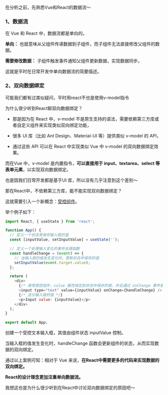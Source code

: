 在分析之前，先熟悉Vue和React的数据流～

### 1、数据流

在 Vue 和 React 中，数据流都是单向的。

**单向：** 也就意味从父组件传递数据到子组件，而子组件无法直接修改父组件的数据。

**需要修改数据：** 子组件触发事件通知父组件更新数据，实现数据同步。

这就是平时在日常开发中单向数据流的简要描述。


### 2、双向数据绑定

可能我们都有过类似疑问，平时用react不也是使用v-model指令

为什么很少听到React聊双向数据绑定？

* 那是因为在 React 中，v-model 不是原生支持的语法，需要依赖第三方库或者自定义组件来实现类似双向绑定功能，

* 很多 UI 库（比如 Ant Design、Material-UI 等）提供类似 v-model 的 API，

* 通过这些 API 可以在 React 中实现类似 Vue 中 v-model 的双向数据绑定效果。


而在Vue 中，v-model 是内置指令，**可以直接用于 input、textarea、select 等表单元素**，以实现双向数据绑定。

也是因我们日常开发都是基于UI 库，所以没有几乎注意到这个差别～


那在React中，不依赖第三方库，能不能实现双向数据绑定？

这就需要引入一个新概念：[受控组件](https://github.com/yang1212/collection-about/issues/72)。

举个例子如下：

```javaScript
import React, { useState } from 'react';

function App() {
  // 定义一个状态来保存输入框的值
  const [inputValue, setInputValue] = useState('');

  // 定义一个处理输入变化的事件处理函数
  const handleChange = (event) => {
    // 当输入框的值发生变化时，更新状态中保存的值
    setInputValue(event.target.value);
  };

  return (
    <div>
      {/* 使用受控组件，value 属性绑定到状态中保存的值，并且通过 onChange 事件更新状态 */}
      <input type="text" value={inputValue} onChange={handleChange} />
      {/* 显示输入框的值 */}
      <p>Input value: {inputValue}</p>
    </div>
  );
}

export default App;

```

创建一个受控文本输入框，其值由组件状态 inputValue 控制。

当输入框的值发生变化时，handleChange 函数会更新组件的状态，从而实现数据的双向绑定。

通过以上案例可知：相对于 Vue 来说，**在React中需要更多的代码来实现数据的双向绑定。**

**React的设计理念更加注重单向数据流。**

我想这也是为什么很少听到在React中讨论双向数据绑定的原因吧～

